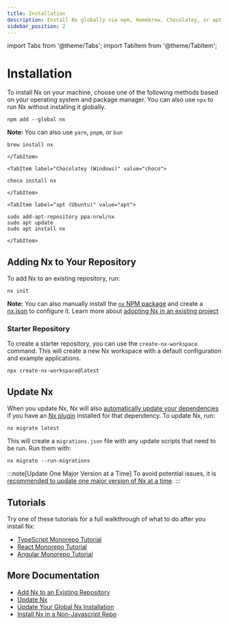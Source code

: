 ```yaml
---
title: Installation
description: Install Nx globally via npm, Homebrew, Chocolatey, or apt. Add Nx to existing repos with nx init and keep dependencies updated automatically.
sidebar_position: 2
---
```


import Tabs from '@theme/Tabs';
import TabItem from '@theme/TabItem';

# Installation

To install Nx on your machine, choose one of the following methods based on your operating system and package manager. You can also use `npx` to run Nx without installing it globally.

<Tabs>
    <TabItem value="npm" label="npm" default>

```shell
npm add --global nx
```

**Note:** You can also use `yarn`, `pnpm`, or `bun`
</TabItem>
<TabItem label="Homebrew (macOS, Linux)" value="brew">

```shell
brew install nx
```

    </TabItem>

    <TabItem label="Chocolatey (Windows)" value="choco">

```shell
choco install nx
```

    </TabItem>

    <TabItem label="apt (Ubuntu)" value="apt">

```shell
sudo add-apt-repository ppa:nrwl/nx
sudo apt update
sudo apt install nx
```

    </TabItem>

</Tabs>

## Adding Nx to Your Repository

To add Nx to an existing repository, run:

```shell
nx init
```

**Note:** You can also manually install the [`nx` NPM package](https://www.npmjs.com/package/nx) and create a [nx.json](/reference/nx-json) to configure it. Learn more about [adopting Nx in an existing project](/recipes/adopting-nx)

### Starter Repository

To create a starter repository, you can use the `create-nx-workspace` command. This will create a new Nx workspace with a default configuration and example applications.

```shell
npx create-nx-workspace@latest
```

## Update Nx

When you update Nx, Nx will also [automatically update your dependencies](/features/automate-updating-dependencies) if you have an [Nx plugin](/concepts/nx-plugins) installed for that dependency. To update Nx, run:

```shell
nx migrate latest
```

This will create a `migrations.json` file with any update scripts that need to be run. Run them with:

```shell
nx migrate --run-migrations
```

:::note[Update One Major Version at a Time]
To avoid potential issues, it is [recommended to update one major version of Nx at a time](/recipes/tips-n-tricks/advanced-update#one-major-version-at-a-time-small-steps).
:::

## Tutorials

Try one of these tutorials for a full walkthrough of what to do after you install Nx:

- [TypeScript Monorepo Tutorial](/getting-started/tutorials/typescript-packages-tutorial)
- [React Monorepo Tutorial](/getting-started/tutorials/react-monorepo-tutorial)
- [Angular Monorepo Tutorial](/getting-started/tutorials/angular-monorepo-tutorial)

## More Documentation

- [Add Nx to an Existing Repository](/recipes/adopting-nx)
- [Update Nx](/features/automate-updating-dependencies)
- [Update Your Global Nx Installation](/recipes/installation/update-global-installation)
- [Install Nx in a Non-Javascript Repo](/recipes/installation/install-non-javascript)
